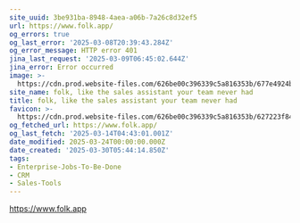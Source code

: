 ```yaml
---
site_uuid: 3be931ba-8948-4aea-a06b-7a26c8d32ef5
url: https://www.folk.app/
og_errors: true
og_last_error: '2025-03-08T20:39:43.284Z'
og_error_message: HTTP error 401
jina_last_request: '2025-03-09T06:45:02.644Z'
jina_error: Error occurred
image: >-
  https://cdn.prod.website-files.com/626be00c396339c5a816353b/677e4924b4b4eb32886d59ca_Open-graph.webp
site_name: folk, like the sales assistant your team never had
title: folk, like the sales assistant your team never had
favicon: >-
  https://cdn.prod.website-files.com/626be00c396339c5a816353b/627223f84c4e9cc1487b2714_favBlackPng.png
og_fetched_url: https://www.folk.app/
og_last_fetch: '2025-03-14T04:43:01.001Z'
date_modified: 2025-03-24T00:00:00.000Z
date_created: '2025-03-30T05:44:14.850Z'
tags:
- Enterprise-Jobs-To-Be-Done
- CRM
- Sales-Tools
---
```










https://www.folk.app
